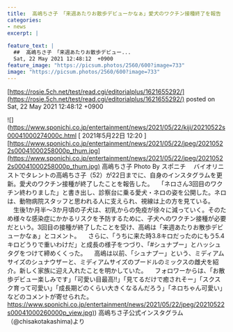 ```yaml
---
title:  高嶋ちさ子　「来週あたりお散歩デビューかなぁ」愛犬のワクチン接種終了を報告  
categories:
- news
excerpt: |
  
feature_text: |
  ##  高嶋ちさ子　「来週あたりお散歩デビュー...
  Sat, 22 May 2021 12:48:12  +0900
feature_image: "https://picsum.photos/2560/600?image=733"
image: "https://picsum.photos/2560/600?image=733"
---
```


[https://rosie.5ch.net/test/read.cgi/editorialplus/1621655292/](https://rosie.5ch.net/test/read.cgi/editorialplus/1621655292/)
posted on Sat, 22 May 2021 12:48:12  +0900

<!--more-->

![](https://www.sponichi.co.jp/entertainment/news/2021/05/22/kiji/20210522s00041000274000c.html [ 2021年5月22日 12:20 ] [https://www.sponichi.co.jp/entertainment/news/2021/05/22/jpeg/20210522s00041000258000p_thum.jpg](https://www.sponichi.co.jp/entertainment/news/2021/05/22/jpeg/20210522s00041000258000p_thum.jpg) 高嶋ちさ子 Photo By スポニチ 　バイオリニストでタレントの高嶋ちさ子（52）が22日までに、自身のインスタグラムを更新。愛犬のワクチン接種が終了したことを報告した。 　「ネロさん3回目のワクチン終わりました」と書き出し、診察台に乗る愛犬・ネロの姿を公開した。ネロは、動物病院スタッフと思われる人に支えられ、視線は上の方を見ている。 　生後1か月半〜3か月頃の子犬は、初乳からの免疫が徐々に減っていく。そのため様々な感染症にかかるリスクを予防するために、子犬へのワクチン接種が必要だという。3回目の接種が終了したことを受け、高嶋は「来週あたりお散歩デビューかなぁ」とコメント。 　さらに、「うちに来た時3.8キロだったのにもう5.4キロどうりで重いわけだ」と成長の様子をつづり、「#シュナプー」とハッシュタグをつけて締めくくった。 　高嶋は以前、「シュナプー」という、ミディアムサイズのシュナウザーと、ミディアムサイズのプードルのミックスの雌犬を紹介。新しく家族に迎え入れたことを明かしていた。 　フォロワーからは、「お散歩デビュー楽しみです」「可愛い目最高!!」「見てるだけで癒されそー」「スクスク育って可愛い」「成長期どのくらい大きくなるんだろう」「ネロちゃん可愛い」などのコメントが寄せられた。 [https://www.sponichi.co.jp/entertainment/news/2021/05/22/jpeg/20210522s00041000260000p_view.jpg)](https://www.sponichi.co.jp/entertainment/news/2021/05/22/jpeg/20210522s00041000260000p_view.jpg)) 高嶋ちさ子公式インスタグラム（@chisakotakashima)より

